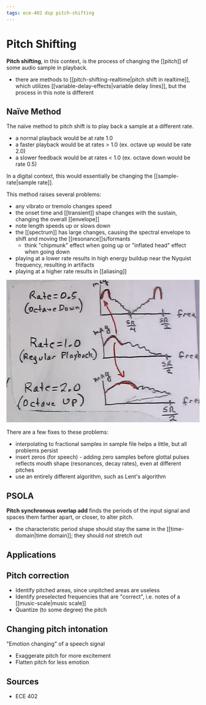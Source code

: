 ```yaml
---
tags: ece-402 dsp pitch-shifting
---
```


# Pitch Shifting

**Pitch shifting**, in this context, is the process of changing the [[pitch]] of some audio sample in playback.

- there are methods to [[pitch-shifting-realtime|pitch shift in realtime]], which utilizes [[variable-delay-effects|variable delay lines]], but the process in this note is different

## Naïve Method

The naïve method to pitch shift is to play back a sample at a different rate.

- a normal playback would be at rate 1.0
- a faster playback would be at rates > 1.0 (ex. octave up would be rate 2.0)
- a slower feedback would be at rates < 1.0 (ex. octave down would be rate 0.5)

In a digital context, this would essentially be changing the [[sample-rate|sample rate]].

This method raises several problems:

- any vibrato or tremolo changes speed
- the onset time and [[transient]] shape changes with the sustain, changing the overall [[envelope]]
- note length speeds up or slows down
- the [[spectrum]] has large changes, causing the spectral envelope to shift and moving the [[resonance]]s/formants
  - think "chipmunk" effect when going up or "inflated head" effect when going down
- playing at a lower rate results in high energy buildup near the Nyquist frequency, resulting in artifacts
- playing at a higher rate results in [[aliasing]]

![Pitch shifting issues](../assets/pitch-shifting-issues.png)

There are a few fixes to these problems:

- interpolating to fractional samples in sample file helps a little, but all problems persist
- insert zeros (for speech) - adding zero samples before glottal pulses reflects mouth shape (resonances, decay rates), even at different pitches
- use an entirely different algorithm, such as Lent's algorithm

## PSOLA

**Pitch synchronous overlap add** finds the periods of the input signal and spaces them farther apart, or closer, to alter pitch.

- the characteristic period shape should stay the same in the [[time-domain|time domain]]; they should _not_ stretch out

## Applications

## Pitch correction

- Identify pitched areas, since unpitched areas are useless
- Identify preselected frequencies that are "correct", i.e. notes of a [[music-scale|music scale]]
- Quantize (to some degree) the pitch

## Changing pitch intonation

"Emotion changing" of a speech signal

- Exaggerate pitch for more excitement
- Flatten pitch for less emotion

## Sources

- ECE 402
